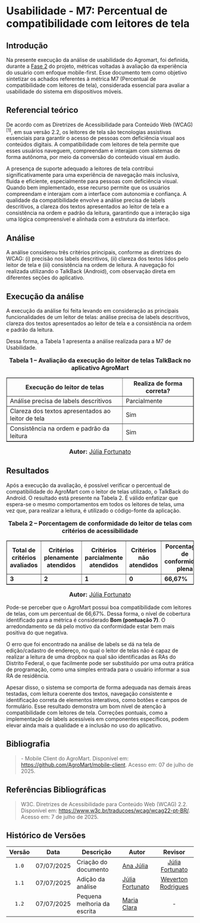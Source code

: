 # Usabilidade - M7: Percentual de compatibilidade com leitores de tela
## Introdução

Na presente execução da análise de usabilidade do Agromart, foi definida, durante a [Fase 2](https://fcte-qualidade-de-software-1.github.io/2025-1-T01--Betty-Snyder/gqm/gqm/#selecao-das-metricas) do projeto, métricas voltadas à avaliação da experiência do usuário com enfoque mobile-first. 
Esse documento tem como objetivo sintetizar os achados referentes à métrica M7 (Percentual de compatibilidade com leitores de tela), considerada essencial para avaliar a usabilidade do sistema em dispositivos móveis.

## Referencial teórico 

De acordo com as Diretrizes de Acessibilidade para Conteúdo Web (WCAG) <sup>[1]</sup>, em sua versão 2.2, os leitores de tela são tecnologias assistivas essenciais para garantir o acesso de pessoas com deficiência visual aos conteúdos digitais. A compatibilidade com leitores de tela permite que esses usuários naveguem, compreendam e interajam com sistemas de forma autônoma, por meio da conversão do conteúdo visual em áudio.

A presença de suporte adequado a leitores de tela contribui significativamente para uma experiência de navegação mais inclusiva, fluida e eficiente, especialmente para pessoas com deficiência visual. Quando bem implementado, esse recurso permite que os usuários compreendam e interajam com a interface com autonomia e confiança. A qualidade da compatibilidade envolve a análise precisa de labels descritivos, a clareza dos textos apresentados ao leitor de tela e a consistência na ordem e padrão da leitura, garantindo que a interação siga uma lógica compreensível e alinhada com a estrutura da interface.

## Análise

A análise considerou três critérios principais, conforme as diretrizes do WCAG: (i) precisão nos labels descritivos, (ii) clareza dos textos lidos pelo leitor de tela e (iii) consistência na ordem de leitura. A navegação foi realizada utilizando o TalkBack (Android), com observação direta em diferentes seções do aplicativo.

## Execução da análise

A execução da análise foi feita levando em consideração as principais funcionalidades de um leitor de telas: análise precisa de labels descritivos, clareza dos textos apresentados ao leitor de tela e a consistência na ordem e padrão da leitura. 

Dessa forma, a Tabela 1 apresenta a análise realizada para a M7 de Usabilidade. 

<div style="text-align: center">

  <font size="3">
    <p><b>Tabela 1 – Avaliação da execução do leitor de telas TalkBack no aplicativo AgroMart</b></p>
  </font>

  <table border="1" cellpadding="6" cellspacing="0">
    <thead>
      <tr>
        <th>Execução do leitor de telas</th>
        <th>Realiza de forma correta?</th>
      </tr>
    </thead>
    <tbody>
      <tr>
        <td>Análise precisa de labels descritivos</td>
        <td>Parcialmente</td>
      </tr>
      <tr>
        <td>Clareza dos textos apresentados ao leitor de tela</td>
        <td>Sim</td>
      </tr>
      <tr>
        <td>Consistência na ordem e padrão da leitura</td>
        <td>Sim</td>
      </tr>
    </tbody>
  </table>

  <font size="3">
    <p><b>Autor:</b> <a href="https://github.com/julia-fortunato" target="_blank">Júlia Fortunato</a></p>
  </font>

</div>


## Resultados

Após a execução da avaliação, é possível verificar o percentual de compatibilidade do AgroMart com o leitor de telas utilizado, o TalkBack do Android. O resultado está presente na Tabela 2. É válido enfatizar que espera-se o mesmo comportamentos em todos os leitores de telas, uma vez que, para realizar a leitura, é utilizado o código-fonte da aplicação.

<div style="text-align: center">

  <font size="3">
    <p><b>Tabela 2 – Porcentagem de conformidade do leitor de telas com critérios de acessibilidade</b></p>
  </font>

  <table border="1" cellpadding="6" cellspacing="0">
    <thead>
      <tr>
        <th>Total de critérios avaliados</th>
        <th>Critérios plenamente atendidos</th>
        <th>Critérios parcialmente atendidos</th>
        <th>Critérios não atendidos</th>
        <th>Porcentagem de conformidade plena</th>
      </tr>
    </thead>
    <tbody>
      <tr>
        <td><b>3</b></td>
        <td><b>2</b></td>
        <td><b>1</b></td>
        <td><b>0</b></td>
        <td><b>66,67%</b></td>
      </tr>
    </tbody>
  </table>

  <font size="3">
    <p><b>Autor:</b> <a href="https://github.com/julia-fortunato" target="_blank">Júlia Fortunato</a></p>
  </font>

</div>

Pode-se perceber que o AgroMart possui boa compatibilidade com leitores de telas, com um percentual de 66,67%. Dessa forma, o nível de cobertura identificado para a métrica é considerado **Bom (pontuação 7)**. O arredondamento se dá pelo motivo da conformidade estar bem mais positiva do que negativa.

O erro que foi encontrado na análise de labels se dá na tela de edição/cadastro de endereço, no qual o leitor de telas não é capaz de realizar a leitura de uma dropbox na qual são identificadas as RAs do Distrito Federal, o que facilmente pode ser substituído por uma outra prática de programação, como uma simples entrada para o usuário informar a sua RA de residência. 

Apesar disso, o sistema se comporta de forma adequada nas demais áreas testadas, com leitura coerente dos textos, navegação consistente e identificação correta de elementos interativos, como botões e campos de formulário. Esse resultado demonstra um bom nível de atenção à compatibilidade com leitores de tela. Correções pontuais, como a implementação de labels acessíveis em componentes específicos, podem elevar ainda mais a qualidade e a inclusão no uso do aplicativo.


## Bibliografia

> \- Mobile Client do AgroMart. Disponível em: <https://github.com/AgroMart/mobile-client>. Acesso em: 07 de julho de 2025.

## Referências Bibliográficas

> W3C. Diretrizes de Acessibilidade para Conteúdo Web (WCAG) 2.2. Disponível em: <https://www.w3c.br/traducoes/wcag/wcag22-pt-BR/>. Acesso em: 7 de julho de 2025.

## Histórico de Versões

|Versão|Data|Descrição|Autor|Revisor|
|:----:|----|---------|-----|:-------:|
|`1.0`|07/07/2025|Criação do documento| [Ana Júlia](https://github.com/ailujana) |[Júlia Fortunato](https://github.com/julia-fortunato)|
|`1.1`|07/07/2025|Adição da análise| [Júlia Fortunato](https://github.com/julia-fortunato) |[Weverton Rodrigues](https://github.com/vevetin)|
|`1.2`|07/07/2025|Pequena melhoria da escrita|[Maria Clara](https://github.com/Oleari19)| - |